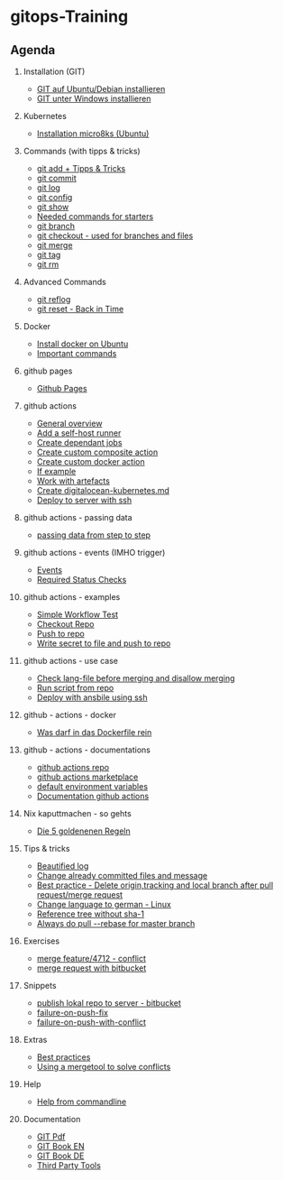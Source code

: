 # gitops-Training  

## Agenda 

  1. Installation (GIT) 
     * [GIT auf Ubuntu/Debian installieren](installation-ubuntu-debian.md)
     * [GIT unter Windows installieren](https://git-scm.com/download/win)
  
  1. Kubernetes 
     * [Installation micro8ks (Ubuntu)](/kubernetes/installation-micro8ks-ubuntu.md)
  
  1. Commands (with tipps & tricks) 
     * [git add + Tipps & Tricks](add.md)
     * [git commit](commit.md)
     * [git log](log.md)
     * [git config](config.md) 
     * [git show](show.md)
     * [Needed commands for starters](started-commands.md)
     * [git branch](branch.md)
     * [git checkout - used for branches and files](checkout.md)
     * [git merge](merge.md)
     * [git tag](tag.md)
     * [git rm](rm.md)
   
  1. Advanced Commands 
     * [git reflog](reflog.md) 
     * [git reset - Back in Time](reset.md)   
   
  1. Docker 
     * [Install docker on Ubuntu](/docker/install-ubuntu.md)
     * [Important commands](/docker/wichtigste-befehle.md)  
   
  1. github pages
     * [Github Pages](/github/pages.md) 

  1. github actions 
     * [General overview](/github-actions/general.md)
     * [Add a self-host runner](/github-actions/add-runner.md)
     * [Create dependant jobs](/github-actions/dependant-jobs.md)
     * [Create custom composite action](/github-actions/create-custom-action-composite.md)
     * [Create custom docker action](/github-actions/create-custom-action-docker.md)
     * [If example](/github-actions/if-example.md)
     * [Work with artefacts](/github-actions/work-with-artefacts.md)
     * [Create digitalocean-kubernetes.md](/github-actions/digitalocean-kubernetes.md) 
     * [Deploy to server with ssh](/github-actions/use-cases/deploy_ssh.md)

  1. github actions - passing data 
     * [passing data from step to step](github-actions/steps-data.md)

  1. github actions - events (IMHO trigger)
     * [Events](/github-actions/events.md)
     * [Required Status Checks](/github-actions/required-status-checks.md)
     
  1. github actions - examples 
     * [Simple Workflow Test](/github-actions/examples/01-workflow-test.md)
     * [Checkout Repo](/github-actions/examples/02-checkout-repo.md)
     * [Push to repo](/github-actions/examples/03-push-to-repo.md)
     * [Write secret to file and push to repo](github-actions/examples/04-secret-and-push-to-repo.md)
    
  1. github actions - use case
     * [Check lang-file before merging and disallow merging](github-actions/use-cases/check-langfile.md)
     * [Run script from repo](github-actions/use-cases/run-script-from-repo.sh)
     * [Deploy with ansbile using ssh](github-actions/use-cases/deploy-ansible.md)

  1. github - actions - docker
     * [Was darf in das Dockerfile rein](https://docs.github.com/de/actions/creating-actions/dockerfile-support-for-github-actions
)

  1. github - actions - documentations
     * [github actions repo](https://github.com/actions/checkout)
     * [github actions marketplace](https://github.com/marketplace?category=&query=&type=actions&verification=)
     * [default environment variables](https://docs.github.com/en/actions/learn-github-actions/variables#default-environment-variables)
     * [Documentation github actions](https://docs.github.com/en/actions)
       
  1. Nix kaputtmachen - so gehts
     * [Die 5 goldenenen Regeln](5-goldene-regeln.md) 

  1. Tips & tricks 
     * [Beautified log](beautify-log.md)
     * [Change already committed files and message](commit-amend.md) 
     * [Best practice - Delete origin,tracking and local branch after pull request/merge request](best-practice-delete-branch.md)
     * [Change language to german - Linux](linux-english.md)
     * [Reference tree without sha-1](tree-no-sha.md)
     * [Always do pull --rebase for master branch](master-pull-rebase.md)
  
  1. Exercises 
     * [merge feature/4712 - conflict](merge-conflict.md)
     * [merge request with bitbucket](merge-request.md)
  
  1. Snippets 
     * [publish lokal repo to server - bitbucket](local-public.md)
     * [failure-on-push-fix](failure-push.md)
     * [failure-on-push-with-conflict](failure-push-conflict.md)
     
  1. Extras 
     * [Best practices](bp.md) 
     * [Using a mergetool to solve conflicts](mergetools.md)
  
  1. Help
     * [Help from commandline](help.md)
    
  1. Documentation 
     * [GIT Pdf](http://schulung.t3isp.de/documents/pdfs/git/git-training.pdf) 
     * [GIT Book EN](https://git-scm.com/book/en/v2)
     * [GIT Book DE](https://git-scm.com/book/de/v2)
     * [Third Party Tools](tooling.md)
     
   
